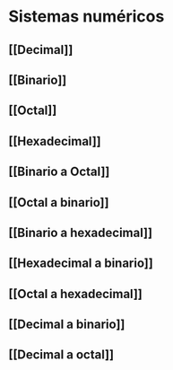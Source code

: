# Sistemas numéricos
## [[Decimal]]
## [[Binario]]
## [[Octal]]
## [[Hexadecimal]]

## [[Binario a Octal]]
## [[Octal a binario]]
## [[Binario a hexadecimal]]
## [[Hexadecimal a binario]]
## [[Octal a hexadecimal]]
## [[Decimal a binario]]
## [[Decimal a octal]]
